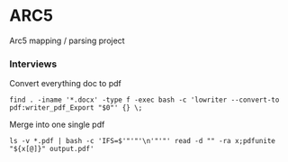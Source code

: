# ARC5

Arc5 mapping / parsing project


### Interviews

Convert everything doc to pdf

```find . -iname '*.docx' -type f -exec bash -c 'lowriter --convert-to pdf:writer_pdf_Export "$0"' {} \;```


Merge into one single pdf

```ls -v *.pdf | bash -c 'IFS=$'"'"'\n'"'"' read -d "" -ra x;pdfunite "${x[@]}" output.pdf'```
